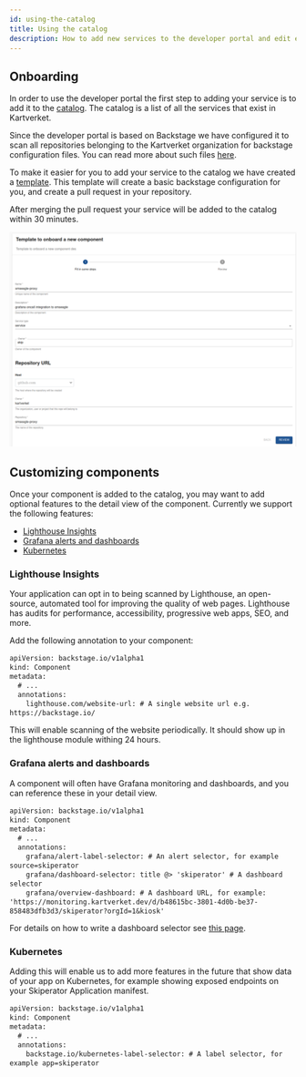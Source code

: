 ```yaml
---
id: using-the-catalog
title: Using the catalog
description: How to add new services to the developer portal and edit existing services 
---
```

## Onboarding
In order to use the developer portal the first step to adding your service is to add it to the [catalog](/catalog). The catalog is a list of all the services that exist in Kartverket. 

Since the developer portal is based on Backstage we have configured it to scan all repositories belonging to the Kartverket organization for backstage configuration files.
You can read more about such files [here](https://backstage.io/docs/features/software-catalog/descriptor-format#kind-component).

To make it easier for you to add your service to the catalog we have created a [template](/create/templates/default/onboarding). 
This template will create a basic backstage configuration for you, and create a pull request in your repository.

After merging the pull request your service will be added to the catalog within 30 minutes.

![onboarding-template](../assets/onboarding-template.png)

## Customizing components

Once your component is added to the catalog, you may want to add optional features to the detail view of the component. Currently we support the following features:

- [Lighthouse Insights](#lighthouse-insights)
- [Grafana alerts and dashboards](#grafana-alerts-and-dashboards)
- [Kubernetes](#kubernetes)

### Lighthouse Insights

Your application can opt in to being scanned by Lighthouse, an open-source,
automated tool for improving the quality of web pages. Lighthouse has audits
for performance, accessibility, progressive web apps, SEO, and more.

Add the following annotation to your component:

```
apiVersion: backstage.io/v1alpha1
kind: Component
metadata:
  # ...
  annotations:
    lighthouse.com/website-url: # A single website url e.g. https://backstage.io/
```

This will enable scanning of the website periodically. It should show up in the
lighthouse module withing 24 hours.

### Grafana alerts and dashboards

A component will often have Grafana monitoring and dashboards, and you can
reference these in your detail view. 

```
apiVersion: backstage.io/v1alpha1
kind: Component
metadata:
  # ...
  annotations:
    grafana/alert-label-selector: # An alert selector, for example source=skiperator
    grafana/dashboard-selector: title @> 'skiperator' # A dashboard selector
    grafana/overview-dashboard: # A dashboard URL, for example: 'https://monitoring.kartverket.dev/d/b48615bc-3801-4d0b-be37-858483dfb3d3/skiperator?orgId=1&kiosk'
```

For details on how to write a dashboard selector see [this page](https://github.com/K-Phoen/backstage-plugin-grafana/blob/main/docs/dashboards-on-component-page.md).

### Kubernetes

Adding this will enable us to add more features in the future that show data of
your app on Kubernetes, for example showing exposed endpoints on your Skiperator
Application manifest.

```
apiVersion: backstage.io/v1alpha1
kind: Component
metadata:
  # ...
  annotations:
    backstage.io/kubernetes-label-selector: # A label selector, for example app=skiperator
```
